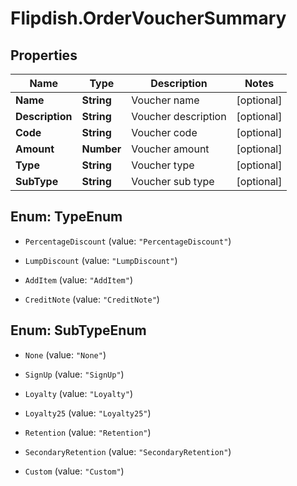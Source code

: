 # Flipdish.OrderVoucherSummary

## Properties
Name | Type | Description | Notes
------------ | ------------- | ------------- | -------------
**Name** | **String** | Voucher name | [optional] 
**Description** | **String** | Voucher description | [optional] 
**Code** | **String** | Voucher code | [optional] 
**Amount** | **Number** | Voucher amount | [optional] 
**Type** | **String** | Voucher type | [optional] 
**SubType** | **String** | Voucher sub type | [optional] 


<a name="TypeEnum"></a>
## Enum: TypeEnum


* `PercentageDiscount` (value: `"PercentageDiscount"`)

* `LumpDiscount` (value: `"LumpDiscount"`)

* `AddItem` (value: `"AddItem"`)

* `CreditNote` (value: `"CreditNote"`)




<a name="SubTypeEnum"></a>
## Enum: SubTypeEnum


* `None` (value: `"None"`)

* `SignUp` (value: `"SignUp"`)

* `Loyalty` (value: `"Loyalty"`)

* `Loyalty25` (value: `"Loyalty25"`)

* `Retention` (value: `"Retention"`)

* `SecondaryRetention` (value: `"SecondaryRetention"`)

* `Custom` (value: `"Custom"`)




